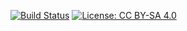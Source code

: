 [![Build Status](https://travis-ci.com/STAT545-UBC/Classroom.svg?branch=2019)](https://travis-ci.com/STAT545-UBC/Classroom) [![License: CC BY-SA 4.0](https://img.shields.io/badge/License-CC%20BY--SA%204.0-lightgrey.svg)](https://creativecommons.org/licenses/by-sa/4.0/)

